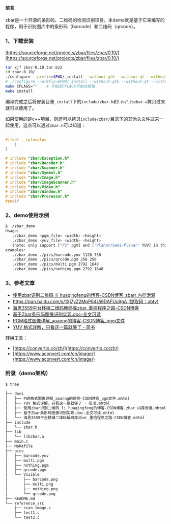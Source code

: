 #### 前言

zbar是一个开源的条形码、二维码的检测识别项目。本demo就是基于它来编写的程序，用于识别图片中的条形码（barcode）和二维码（qrcode）。


### 1、下载安装

[https://sourceforge.net/projects/zbar/files/zbar/0.10/](https://sourceforge.net/projects/zbar/files/zbar/0.10/)

```bash
tar xjf zbar-0.10.tar.bz2 
cd zbar-0.10/
./configure --prefix=$PWD/_install --without-gtk --without-qt --without-imagemagick --without-python --disable-video
# ./configure --prefix=$PWD/_install --without-gtk --without-qt --without-imagemagick --without-python --disable-video  --host=arm-linux-gnueabihf CC=arm-linux-gnueabihf-gcc
make CFLAGS=""    # 不指定CFLAGS可能会报错
make install
```

编译完成之后将安装目录`_install`下的`include/zbar.h`和`lib/libzbar.a`拷贝过来就可以使用了。

如果使用的是c++项目，则还可以拷贝`include/zbar/`目录下的其他头文件过来一起使用，这点可以通过`zbar.h`可以知道：

```c
...
#ifdef __cplusplus
    }
}

# include "zbar/Exception.h"
# include "zbar/Decoder.h"
# include "zbar/Scanner.h"
# include "zbar/Symbol.h"
# include "zbar/Image.h"
# include "zbar/ImageScanner.h"
# include "zbar/Video.h"
# include "zbar/Window.h"
# include "zbar/Processor.h"
#endif
```

### 2、demo使用示例

```bash
$ ./zbar_demo 
Usage: 
   ./zbar_demo <pgm_file> <width> <height>
   ./zbar_demo <yuv_file> <width> <height>
   (note: only support ["P5" pgm] and ["Planar/Semi-Planar" YUV] in this demo.)
examples: 
   ./zbar_demo ./pics/barcode.yuv 1120 730
   ./zbar_demo ./pics/qrcode.pgm 250 250
   ./zbar_demo ./pics/multi.pgm 2792 1648
   ./zbar_demo ./pics/nothing.pgm 2792 1648
```

### 3、参考文章

 - [使用zbar识别二维码\_li\_huaqingfeng的博客-CSDN博客\_zbar\ 内存泄漏](https://blog.csdn.net/li_huaqingfeng/article/details/118195587)
 - [https://pan.baidu.com/s/1Xj7yZ2MpP64Ui9DAFUu9gA (提取码：xbtv)](https://pan.baidu.com/s/1Xj7yZ2MpP64Ui9DAFUu9gA )
 - [海思3559平台移植二维码解码库zbar\_重拾程序之路-CSDN博客](https://blog.csdn.net/zhenglie110/article/details/81012351)
 - [基于Zbar条形码图像识别实现.doc-全文可读](https://max.book118.com/html/2018/0828/6131054214001213.shtm)
 - [PGM格式图像详解\_aoanng的博客-CSDN博客\_pgm文件](https://blog.csdn.net/colourful_sky/article/details/70244485)
 - [YUV 格式详解，只看这一篇就够了 - 简书](https://www.jianshu.com/p/538ee63f4c1c)

转换工具：

 - [https://convertio.co/zh/](https://convertio.co/zh/)
 - [https://www.aconvert.com/cn/image/](https://www.aconvert.com/cn/image/)


### 附录（demo架构）

```bash
$ tree
.
├── docs
│   ├── PGM格式图像详解_aoanng的博客-CSDN博客_pgm文件.mhtml
│   ├── YUV 格式详解，只看这一篇就够了 - 简书.mhtml
│   ├── 使用zbar识别二维码_li_huaqingfeng的博客-CSDN博客_zbar 内存泄漏.mhtml
│   ├── 基于Zbar条形码图像识别实现.doc-全文可读.mhtml
│   └── 海思3559平台移植二维码解码库zbar_重拾程序之路-CSDN博客.mhtml
├── include
│   └── zbar.h
├── lib
│   └── libzbar.a
├── main.c
├── Makefile
├── pics
│   ├── barcode.yuv
│   ├── multi.pgm
│   ├── nothing.pgm
│   ├── qrcode.pgm
│   └── Visible
│       ├── barcode.png
│       ├── multi.png
│       ├── nothing.png
│       └── qrcode.png
├── README.md
└── reference_src
    ├── scan_image.c
    ├── test1.c
    └── test2.c
```

